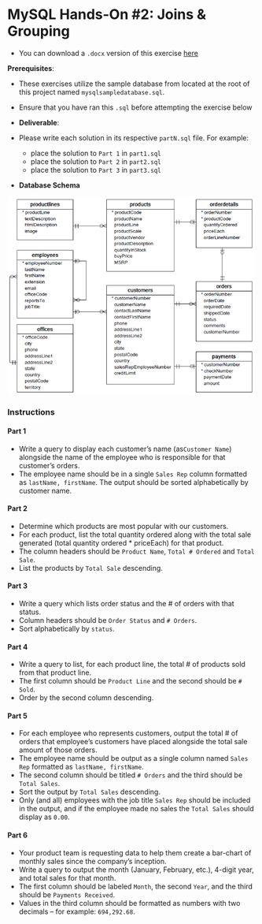 # MySQL Hands-On #2: Joins & Grouping
* You can download a `.docx` version of this exercise [here](./original-readme.docx)

**Prerequisites**:
* These exercises utilize the sample database from located at the root of this project named `mysqlsampledatabase.sql`.
* Ensure that you have ran this `.sql` before attempting the exercise below

* **Deliverable**:
* Please write each solution in its respective `partN.sql` file. For example: 
    * place the solution to `Part 1` in `part1.sql`
    * place the solution to `Part 2` in `part2.sql`
    * place the solution to `Part 3` in `part3.sql`

 * **Database Schema**
<img src="schema.png">


### Instructions

#### Part 1
* Write a query to display each customer’s name (as`Customer Name`) alongside the name of the employee who is responsible for that customer’s orders.
* The employee name should be in a single `Sales Rep` column formatted as `lastName, firstName`. The output should be sorted alphabetically by customer name.


#### Part 2
* Determine which products are most popular with our customers.
* For each product, list the total quantity ordered along with the total sale generated (total quantity ordered * priceEach) for that product.
* The column headers should be `Product Name`, `Total # Ordered` and `Total Sale`.
* List the products by `Total Sale` descending.

 

#### Part 3
* Write a query which lists order status and the # of orders with that status.
* Column headers should be `Order Status` and `# Orders`.
* Sort alphabetically by `status`.

 

#### Part 4
* Write a query to list, for each product line, the total # of products sold from that product line.
* The first column should be `Product Line` and the second should be `# Sold`.
* Order by the second column descending.

 

#### Part 5
* For each employee who represents customers, output the total # of orders that employee’s customers have placed alongside the total sale amount of those orders.
* The employee name should be output as a single column named `Sales Rep` formatted as `lastName, firstName`.
* The second column should be titled `# Orders` and the third should be `Total Sales`.
* Sort the output by `Total Sales` descending.
* Only (and all) employees with the job title `Sales Rep` should be included in the output, and if the employee made no sales the `Total Sales` should display as `0.00`.

 

#### Part 6
* Your product team is requesting data to help them create a bar-chart of monthly sales since the company’s inception.
* Write a query to output the month (January, February, etc.), 4-digit year, and total sales for that month.
* The first column should be labeled `Month`, the second `Year`, and the third should be `Payments Received`.
* Values in the third column should be formatted as numbers with two decimals – for example: `694,292.68`.